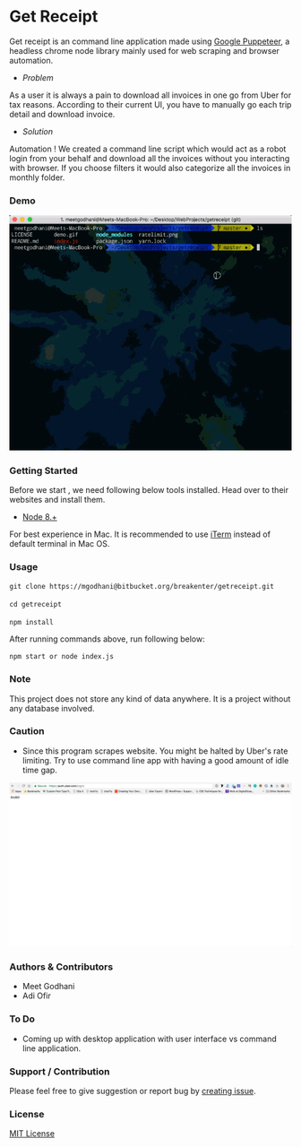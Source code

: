 # Get Receipt #

Get receipt is an command line application made using [Google Puppeteer](https://github.com/GoogleChrome/puppeteer), a headless chrome node library mainly used for web scraping and browser automation.

- *Problem*

As a user it is always a pain to download all invoices in one go from Uber for tax reasons. According to their current UI, you have to manually go each trip detail and download invoice.

- *Solution*

Automation ! We created a command line script which would act as a robot login from your behalf and download all the invoices without you interacting with browser. If you choose filters it would also categorize all the invoices in monthly folder.


### Demo

![img](demo.gif)

### Getting Started

Before we start , we need following below tools installed. Head over to their websites and install them.

- [Node 8.+](https://nodejs.org)

For best experience in Mac. It is recommended to use [iTerm](https://www.iterm2.com/) instead of default terminal in Mac OS.

### Usage

```
git clone https://mgodhani@bitbucket.org/breakenter/getreceipt.git

cd getreceipt

npm install

```
After running commands above, run following below:
```
npm start or node index.js

```


### Note

This project does not store any kind of data anywhere. It is a project without any database involved.

### Caution

- Since this program scrapes website. You might be halted by Uber's rate limiting. Try to use command line app with having a good amount of idle time gap.

![img](ratelimit.png)

### Authors & Contributors

- Meet Godhani
- Adi Ofir

### To Do

- Coming up with desktop application with user interface vs command line application.

### Support / Contribution

Please feel free to give suggestion or report bug by [creating issue](https://github.com/break-enter/getreceipt/issues).


### License

[MIT License](LICENSE)
